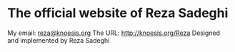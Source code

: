 # The official website of Reza Sadeghi
My email: reza@knoesis.org
The URL: http://knoesis.org/Reza
Designed and implemented by Reza Sadeghi
